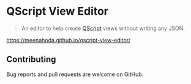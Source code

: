 # QScript View Editor

> An editor to help create [QScript](https://github.com/wmfs/qscript) views without writing any JSON.

https://meenahoda.github.io/qscript-view-editor/

## Contributing

Bug reports and pull requests are welcome on GitHub.
